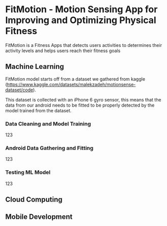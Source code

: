 # FitMotion - Motion Sensing App for Improving and Optimizing Physical Fitness
FitMotion is a Fitness Apps that detects users activities to determines their activity levels and helps users reach their fitness goals

## Machine Learning
FitMotion model starts off from a dataset we gathered from kaggle (https://www.kaggle.com/datasets/malekzadeh/motionsense-dataset/code).

This dataset is collected with an iPhone 6 gyro sensor, this means that the data from our android needs to be fitted to be properly detected by the model trained from the dataset.

### Data Cleaning and Model Training
123
### Android Data Gathering and Fitting
123
### Testing ML Model
123

## Cloud Computing
## Mobile Development
